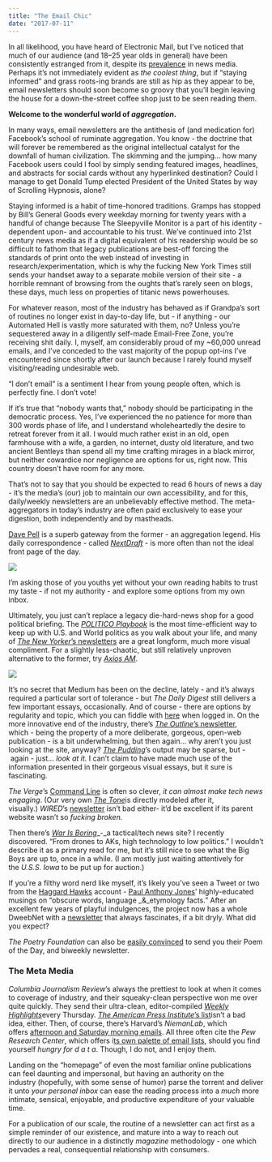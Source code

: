 ```yaml
---
title: "The Email Chic"
date: "2017-07-11"
---
```


In all likelihood, you have heard of Electronic Mail, but I’ve noticed that much of our audience (and 18–25 year olds in general) have been consistently estranged from it, despite its [prevalence](http://www.journalism.org/2017/02/09/part-ii-characteristics-of-news-instances/) in news media. Perhaps it’s not immediately evident as _the coolest thing_, but if “staying informed” and grass roots-ing brands are still as hip as they appear to be, email newsletters should soon become so groovy that you’ll begin leaving the house for a down-the-street coffee shop just to be seen reading them.

**Welcome to the wonderful world of _aggregation_.**

In many ways, email newsletters are the antithesis of (and medication for) Facebook’s school of ruminate aggregation. You know - the doctrine that will forever be remembered as the original intellectual catalyst for the downfall of human civilization. The skimming and the jumping… how many Facebook users could I fool by simply sending featured images, headlines, and abstracts for social cards without any hyperlinked destination? Could I manage to get Donald Tump elected President of the United States by way of Scrolling Hypnosis, alone?

Staying informed is a habit of time-honored traditions. Gramps has stopped by Bill’s General Goods every weekday morning for twenty years with a handful of change because The Sleepyville Monitor is a part of his identity - dependent upon- and accountable to his trust. We’ve continued into 21st century news media as if a digital equivalent of his readership would be so difficult to fathom that legacy publications are best-off forcing the standards of print onto the web instead of investing in research/experimentation, which is why the fucking New York Times still sends your handset away to a separate mobile version of their site - a horrible remnant of browsing from the oughts that’s rarely seen on blogs, these days, much less on properties of titanic news powerhouses.

For whatever reason, most of the industry has behaved as if Grandpa’s sort of routines no longer exist in day-to-day life, but - if anything - our Automated Hell is vastly more saturated with them, no? Unless you’re sequestered away in a diligently self-made Email-Free Zone, you’re receiving shit daily. I, myself, am considerably proud of my ~60,000 unread emails, and I’ve conceded to the vast majority of the popup opt-ins I’ve encountered since shortly after our launch because I rarely found myself visiting/reading undesirable web.

“I don’t email” is a sentiment I hear from young people often, which is perfectly fine. I don’t vote!

If it’s true that “nobody wants that,” nobody should be participating in the democratic process. Yes, I’ve experienced the no patience for more than 300 words phase of life, and I understand wholeheartedly the desire to retreat forever from it all. I would much rather exist in an old, open farmhouse with a wife, a garden, no internet, dusty old literature, and two ancient Bentleys than spend all my time crafting mirages in a black mirror, but neither cowardice nor negligence are options for us, right now. This country doesn’t have room for any more.

That’s not to say that you should be expected to read 6 hours of news a day - it’s the media’s (our) job to maintain our own accessibility, and for this, daily/weekly newsletters are an unbelievably effective method. The meta-aggregators in today’s industry are often paid exclusively to ease your digestion, both independently and by mastheads.

[Dave Pell](https://twitter.com/davepell) is a superb gateway from the former - an aggregation legend. His daily correspondence - called _[NextDraft](http://nextdraft.com/)_ - is more often than not the ideal front page of the day.

[![](images/politicoplaybook.png)](http://www.politico.com/playbook)

I’m asking those of you youths yet without your own reading habits to trust my taste - if not my authority - and explore some options from my own inbox. 

Ultimately, you just can’t replace a legacy die-hard-news shop for a good political briefing. The [_POLITICO Playbook_](http://www.politico.com/playbook) is the most time-efficient way to keep up with U.S. and World politics as you walk about your life, and many of [_The New Yorker_’s newsletters](https://www.newyorker.com/newsletters) are a great longform, much more visual compliment. For a slightly less-chaotic, but still relatively unproven alternative to the former, try [_Axios AM_](https://www.axios.com/axios-am/).

[![](images/mediumdailydigest.png)](https://medium.com/me/settings)

It’s no secret that Medium has been on the decline, lately - and it’s always required a particular sort of tolerance - but _The Daily Digest_ still delivers a few important essays, occasionally. And of course - there are options by regularity and topic, which you can fiddle with [here](https://medium.com/me/settings) when logged in. On the more innovative end of the industry, there’s [_The Outline_](https://theoutline.com/post/1125/subscribe-to-the-outline-newsletter)[’s newsletter](https://theoutline.com/post/1125/subscribe-to-the-outline-newsletter), which - being the property of a more deliberate, gorgeous, open-web publication - is a bit underwhelming, but then again… why aren’t you just looking at the site, anyway? [_The Pudding_](https://pudding.cool/)’s output may be sparse, but - again - just… _look at it._ I can’t claim to have made much use of the information presented in their gorgeous visual essays, but it sure is fascinating.

_The Verge_’s [Command Line](https://www.theverge.com/newsletter) is often so clever, _it can almost make tech news engaging_. (Our very own [_The Tone_](http://bit.ly/thetone)is directly modeled after it, visually.) _WIRED_’s [newsletter](https://www.wired.com/newsletter) isn’t bad either- it’d be excellent if its parent website wasn’t so _fucking broken._

Then there’s [_War Is Boring_](https://warisboring.com/)_\-_a tactical/tech news site? I recently discovered. “From drones to AKs, high technology to low politics.” I wouldn’t describe it as a primary read for me, but it’s still nice to see what the Big Boys are up to, once in a while. (I am mostly just waiting attentively for the _U.S.S. Iowa_ to be put up for auction.)

If you’re a filthy word nerd like myself, it’s likely you’ve seen a Tweet or two from the [Haggard Hawks](https://twitter.com/HaggardHawks) account - [Paul Anthony Jones](http://www.paulanthonyjones.com/)’ highly-educated musings on “obscure words, language _&_etymology facts.” After an excellent few years of playful indulgences, the project now has a whole DweebNet with a [newsletter](http://www.haggardhawks.com/newsletter) that always fascinates, if a bit dryly. What did you expect?

_The Poetry Foundation_ can also be [easily convinced](https://www.poetryfoundation.org/newsletter) to send you their Poem of the Day, and biweekly newsletter.

### The Meta Media

_Columbia Journalism Review_’s always the prettiest to look at when it comes to coverage of industry, and their squeaky-clean perspective won me over quite quickly. They send their ultra-clean, editor-compiled [_Weekly Highlights_](http://archives.cjr.org/resources/)every Thursday. [_The American Press Institute_](http://bit.ly/apneedtoknow)[’s list](http://bit.ly/apneedtoknow)isn’t a bad idea, either. Then, of course, there’s Harvard’s _NiemanLab_, which offers [afternoon and Saturday morning emails](http://www.niemanlab.org/subscribe/). All three often cite the _Pew Research Center_, which offers i[ts own palette of email lists](http://www.pewresearch.org/follow-us/), should you find yourself _hungry for d a t a_. Though, I do not, and I enjoy them.

Landing on the “homepage” of even the most familiar online publications can feel daunting and impersonal, but having an authority on the industry (hopefully, with some sense of humor) parse the torrent and deliver it unto _your personal inbox_ can ease the reading process into a _much_ more intimate, sensical, enjoyable, and productive expenditure of your valuable time.

For a publication of our scale, the routine of a newsletter can act first as a simple reminder of our existence, and mature into a way to reach out directly to our audience in a distinctly _magazine_ methodology - one which pervades a real, consequential relationship with consumers.
